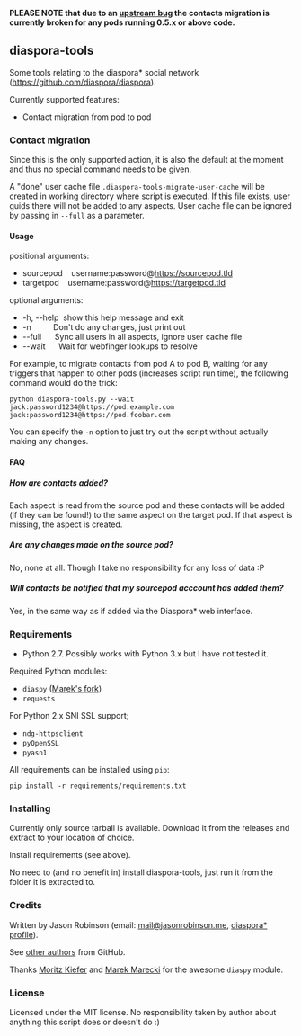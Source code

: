 **PLEASE NOTE that due to an [upstream bug](https://github.com/marekjm/diaspy/issues/21) the contacts migration is currently broken for any pods running 0.5.x or above code.**

## diaspora-tools

Some tools relating to the diaspora* social network
(https://github.com/diaspora/diaspora).

Currently supported features:

* Contact migration from pod to pod

### Contact migration

Since this is the only supported action, it is also the default at the
moment and thus no special command needs to be given.

A "done" user cache file `.diaspora-tools-migrate-user-cache` will be
created in working directory where script is executed. If this
file exists, user guids there will not be added to any aspects.
User cache file can be ignored by passing in `--full` as a parameter.

#### Usage

positional arguments:

* sourcepod &nbsp;&nbsp;&nbsp;username:password@https://sourcepod.tld
* targetpod &nbsp;&nbsp;&nbsp;username:password@https://targetpod.tld

optional arguments:

* -h, --help &nbsp;show this help message and exit
* -n &nbsp;&nbsp;&nbsp;&nbsp;&nbsp;&nbsp;&nbsp;&nbsp;&nbsp;Don't do any changes, just print out
* --full &nbsp;&nbsp;&nbsp;&nbsp;&nbsp;Sync all users in all aspects, ignore user cache file
* --wait &nbsp;&nbsp;&nbsp;&nbsp;&nbsp;Wait for webfinger lookups to resolve
  
For example, to migrate contacts from pod A to pod B, waiting for
any triggers that happen to other pods (increases script run time),
the following command would do the trick:

`python diaspora-tools.py --wait jack:password1234@https://pod.example.com jack:password1234@https://pod.foobar.com`

You can specify the `-n` option to just try out the script without actually making any changes.

#### FAQ

##### How are contacts added?

Each aspect is read from the source pod and these contacts will be added
(if they can be found!) to the same aspect on the target pod. If that aspect
is missing, the aspect is created.

##### Are any changes made on the source pod?

No, none at all. Though I take no responsibility for any loss of data :P

##### Will contacts be notified that my sourcepod acccount has added them?

Yes, in the same way as if added via the Diaspora* web interface.

### Requirements

* Python 2.7. Possibly works with Python 3.x but I have not tested it.

Required Python modules:

* `diaspy` ([Marek's fork](https://github.com/marekjm/diaspy))
* `requests`

For Python 2.x SNI SSL support;

* `ndg-httpsclient`
* `pyOpenSSL`
* `pyasn1`

All requirements can be installed using `pip`:

`pip install -r requirements/requirements.txt`

### Installing

Currently only source tarball is available. Download it from the releases
and extract to your location of choice.

Install requirements (see above).

No need to (and no benefit in) install diaspora-tools, just run it from
the folder it is extracted to.

### Credits

Written by Jason Robinson (email: mail@jasonrobinson.me,
[diaspora* profile](https://iliketoast.net/u/jaywink)).

See [other authors](https://github.com/jaywink/diaspora-tools/graphs/contributors) from GitHub.

Thanks [Moritz Kiefer](https://github.com/Javafant) and [Marek Marecki](https://github.com/marekjm) for the awesome `diaspy` module.

### License

Licensed under the MIT license. No responsibility taken by author about
anything this script does or doesn't do :)
